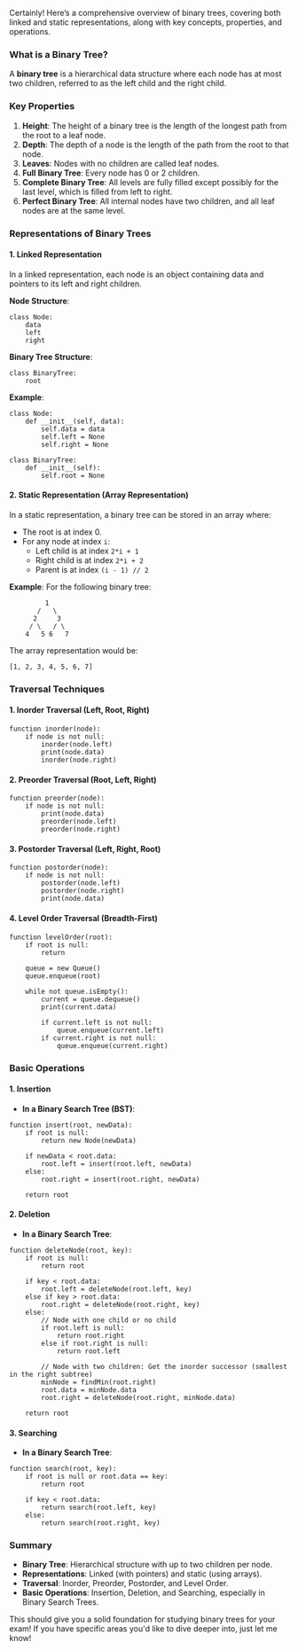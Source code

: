 Certainly! Here’s a comprehensive overview of binary trees, covering both linked and static representations, along with key concepts, properties, and operations.

### What is a Binary Tree?

A **binary tree** is a hierarchical data structure where each node has at most two children, referred to as the left child and the right child. 

### Key Properties

1. **Height**: The height of a binary tree is the length of the longest path from the root to a leaf node.
2. **Depth**: The depth of a node is the length of the path from the root to that node.
3. **Leaves**: Nodes with no children are called leaf nodes.
4. **Full Binary Tree**: Every node has 0 or 2 children.
5. **Complete Binary Tree**: All levels are fully filled except possibly for the last level, which is filled from left to right.
6. **Perfect Binary Tree**: All internal nodes have two children, and all leaf nodes are at the same level.

### Representations of Binary Trees

#### 1. Linked Representation

In a linked representation, each node is an object containing data and pointers to its left and right children.

**Node Structure**:
```plaintext
class Node:
    data
    left
    right
```

**Binary Tree Structure**:
```plaintext
class BinaryTree:
    root
```

**Example**:
```plaintext
class Node:
    def __init__(self, data):
        self.data = data
        self.left = None
        self.right = None

class BinaryTree:
    def __init__(self):
        self.root = None
```

#### 2. Static Representation (Array Representation)

In a static representation, a binary tree can be stored in an array where:
- The root is at index 0.
- For any node at index `i`:
  - Left child is at index `2*i + 1`
  - Right child is at index `2*i + 2`
  - Parent is at index `(i - 1) // 2`

**Example**:
For the following binary tree:
```
         1
       /   \
      2     3
     / \   / \
    4   5 6   7
```
The array representation would be:
```plaintext
[1, 2, 3, 4, 5, 6, 7]
```

### Traversal Techniques

#### 1. Inorder Traversal (Left, Root, Right)
```plaintext
function inorder(node):
    if node is not null:
        inorder(node.left)
        print(node.data)
        inorder(node.right)
```

#### 2. Preorder Traversal (Root, Left, Right)
```plaintext
function preorder(node):
    if node is not null:
        print(node.data)
        preorder(node.left)
        preorder(node.right)
```

#### 3. Postorder Traversal (Left, Right, Root)
```plaintext
function postorder(node):
    if node is not null:
        postorder(node.left)
        postorder(node.right)
        print(node.data)
```

#### 4. Level Order Traversal (Breadth-First)
```plaintext
function levelOrder(root):
    if root is null:
        return

    queue = new Queue()
    queue.enqueue(root)

    while not queue.isEmpty():
        current = queue.dequeue()
        print(current.data)

        if current.left is not null:
            queue.enqueue(current.left)
        if current.right is not null:
            queue.enqueue(current.right)
```

### Basic Operations

#### 1. Insertion
- **In a Binary Search Tree (BST)**:
```plaintext
function insert(root, newData):
    if root is null:
        return new Node(newData)

    if newData < root.data:
        root.left = insert(root.left, newData)
    else:
        root.right = insert(root.right, newData)

    return root
```

#### 2. Deletion
- **In a Binary Search Tree**:
```plaintext
function deleteNode(root, key):
    if root is null:
        return root

    if key < root.data:
        root.left = deleteNode(root.left, key)
    else if key > root.data:
        root.right = deleteNode(root.right, key)
    else:
        // Node with one child or no child
        if root.left is null:
            return root.right
        else if root.right is null:
            return root.left
        
        // Node with two children: Get the inorder successor (smallest in the right subtree)
        minNode = findMin(root.right)
        root.data = minNode.data
        root.right = deleteNode(root.right, minNode.data)

    return root
```

#### 3. Searching
- **In a Binary Search Tree**:
```plaintext
function search(root, key):
    if root is null or root.data == key:
        return root

    if key < root.data:
        return search(root.left, key)
    else:
        return search(root.right, key)
```

### Summary

- **Binary Tree**: Hierarchical structure with up to two children per node.
- **Representations**: Linked (with pointers) and static (using arrays).
- **Traversal**: Inorder, Preorder, Postorder, and Level Order.
- **Basic Operations**: Insertion, Deletion, and Searching, especially in Binary Search Trees.

This should give you a solid foundation for studying binary trees for your exam! If you have specific areas you'd like to dive deeper into, just let me know!